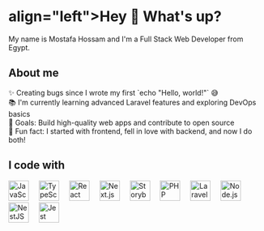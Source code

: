 <h1>align="left">Hey 👋 What's up?</h1>
<p align="left">My name is Mostafa Hossam and I'm a Full Stack Web Developer from Egypt.</p>
<h2 align="left">About me</h2>
<p align="left"> ✨ Creating bugs since I wrote my first `echo "Hello, world!"` 😅<br> 📚 I'm currently learning advanced Laravel features and exploring DevOps basics<br> 🎯 Goals: Build high-quality web apps and contribute to open source<br> 🎲 Fun fact: I started with frontend, fell in love with backend, and now I do both! </p>
<h2 align="left">I code with</h2>
<div align="left"> <!-- Frontend --> <img src="https://cdn.jsdelivr.net/gh/devicons/devicon/icons/javascript/javascript-original.svg" height="40" alt="JavaScript" /> <img width="12" /> <img src="https://cdn.jsdelivr.net/gh/devicons/devicon/icons/typescript/typescript-original.svg" height="40" alt="TypeScript" /> <img width="12" /> <img src="https://cdn.jsdelivr.net/gh/devicons/devicon/icons/react/react-original.svg" height="40" alt="React" /> <img width="12" /> <img src="https://cdn.jsdelivr.net/gh/devicons/devicon/icons/nextjs/nextjs-original.svg" height="40" alt="Next.js" /> <img width="12" /> <img src="https://cdn.jsdelivr.net/gh/devicons/devicon/icons/storybook/storybook-original.svg" height="40" alt="Storybook" /> <img width="12" /> <!-- Backend --> <img src="https://cdn.jsdelivr.net/gh/devicons/devicon/icons/php/php-original.svg" height="40" alt="PHP" /> <img width="12" /> <img src="https://cdn.jsdelivr.net/gh/devicons/devicon/icons/laravel/laravel-plain.svg" height="40" alt="Laravel" /> <img width="12" /> <img src="https://cdn.jsdelivr.net/gh/devicons/devicon/icons/nodejs/nodejs-original.svg" height="40" alt="Node.js" /> <img width="12" /> <img src="https://cdn.jsdelivr.net/gh/devicons/devicon/icons/nestjs/nestjs-plain.svg" height="40" alt="NestJS" /> <img width="12" /> <!-- Testing --> <img src="https://cdn.jsdelivr.net/gh/devicons/devicon/icons/jest/jest-plain.svg" height="40" alt="Jest" /> </div>
